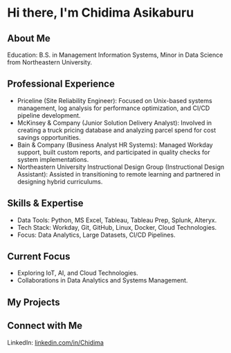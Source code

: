 # Hi there, I'm Chidima Asikaburu

## About Me
Education: B.S. in Management Information Systems, Minor in Data Science from Northeastern University.

## Professional Experience
- Priceline (Site Reliability Engineer): Focused on Unix-based systems management, log analysis for performance optimization, and CI/CD pipeline development.
- McKinsey & Company (Junior Solution Delivery Analyst): Involved in creating a truck pricing database and analyzing parcel spend for cost savings opportunities.
- Bain & Company (Business Analyst HR Systems): Managed Workday support, built custom reports, and participated in quality checks for system implementations.
- Northeastern University Instructional Design Group (Instructional Design Assistant): Assisted in transitioning to remote learning and partnered in designing hybrid curriculums.

## Skills & Expertise
- Data Tools: Python, MS Excel, Tableau, Tableau Prep, Splunk, Alteryx.
- Tech Stack: Workday, Git, GitHub, Linux, Docker, Cloud Technologies.
- Focus: Data Analytics, Large Datasets, CI/CD Pipelines.

## Current Focus
- Exploring IoT, AI, and Cloud Technologies.
- Collaborations in Data Analytics and Systems Management.

## My Projects

## Connect with Me
LinkedIn: [linkedin.com/in/Chidima](https://linkedin.com/in/Chidima)
